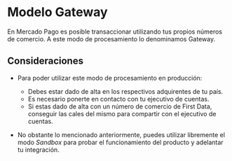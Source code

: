 # Modelo Gateway

En Mercado Pago es posible transaccionar utilizando tus propios números de comercio. A este modo de procesamiento lo denominamos Gateway.

## Consideraciones

* Para poder utilizar este modo de procesamiento en producción:
	* Debes estar dado de alta en los respectivos adquirentes de tu país.
	* Es necesario ponerte en contacto con tu ejecutivo de cuentas.
	* Si estas dado de alta con un número de comercio de First Data, conseguir las cales del mismo para compartir con el ejecutivo de cuentas.
	
* No obstante lo mencionado anteriormente, puedes utilizar libremente el modo _Sandbox_ para probar el funcionamiento del producto y adelantar tu integración.

